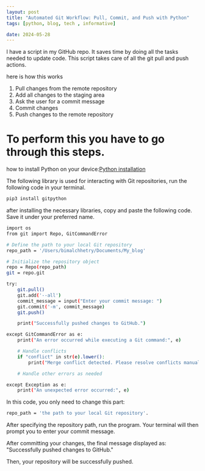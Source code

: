 ```yaml
---
layout: post
title: "Automated Git Workflow: Pull, Commit, and Push with Python"
tags: [python, blog, tech , informative]

date: 2024-05-28
---
```


I have a script in my GitHub repo. It saves time by doing all the tasks needed to update code. This script takes care of all the git pull and push actions.

here is how this works

1. Pull changes from the remote repository
2. Add all changes to the staging area
3. Ask the user for a commit message
4. Commit changes
5. Push changes to the remote repository

# To perform this you have to go through this steps.

how to install Python on your device:[Python installation](https://realpython.com/installing-python/)

The following library is used for interacting with Git repositories, run the following code in your terminal.

```bash
pip3 install gitpython
```
after installing the necessary libraries, copy and paste the following code. Save it under your preferred name.
```bash
import os
from git import Repo, GitCommandError

# Define the path to your local Git repository
repo_path = '/Users/bimalchhetry/Documents/My_blog'

# Initialize the repository object
repo = Repo(repo_path)
git = repo.git

try:
    git.pull()
    git.add('--all')
    commit_message = input("Enter your commit message: ")
    git.commit('-m', commit_message)
    git.push()

    print("Successfully pushed changes to GitHub.")

except GitCommandError as e:
    print("An error occurred while executing a Git command:", e)

    # Handle conflicts
    if "conflict" in str(e).lower():
        print("Merge conflict detected. Please resolve conflicts manually.")

    # Handle other errors as needed

except Exception as e:
    print("An unexpected error occurred:", e)
```

In this code, you only need to change this part: 
```bash
repo_path = 'the path to your local Git repository'.
```

After specifying the repository path, run the program. Your terminal will then prompt you to enter your commit message.

After committing your changes, the final message displayed as: "Successfully pushed changes to GitHub."

Then, your repository will be successfully pushed.